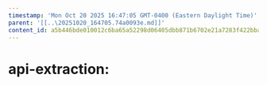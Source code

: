 ```yaml
---
timestamp: 'Mon Oct 20 2025 16:47:05 GMT-0400 (Eastern Daylight Time)'
parent: '[[..\20251020_164705.74a0093e.md]]'
content_id: a5b446bde010012c6ba65a52298d06405dbb871b6702e21a7283f422bbafe6e1
---
```


# api-extraction:
